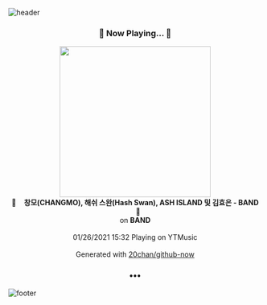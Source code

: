 ![header](https://capsule-render.vercel.app/api?type=wave&height=170&section=header&text=Hi.%20I'm%20SHIFT&fontColor=090707&fontAlignX=45&fontAlignY=65&fontSize=100)

<h3 align="center">🎵 Now Playing... 🎵</h3>
<p align="center">
  <a href="https://music.youtube.com/channel/UCwPpkv2G2jCAI7bFv7dADWg">
    <img width="300" src="https://lh3.googleusercontent.com/E6MtQbDmqinJFUOTU3KVlKjN_8P3DRGlJpUyZVsvAwXqE4KJ3eYWBefmInkrPypfARvol19uLP4WZgU">
  </a>
  <br>
  🎵&nbsp&nbsp&nbsp <b>창모(CHANGMO), 해쉬 스완(Hash Swan), ASH ISLAND 및 김효은 - BAND</b> &nbsp&nbsp&nbsp🎵
  <br>
  on <b>BAND</b>
  
  <br />
  <br />
  01/26/2021 15:32 Playing on YTMusic
  <br />
  <br />
  Generated with <a href="https://github.com/20chan/github-now">20chan/github-now</a>
</p>

<h3 align="center">•••</h3>

![footer](https://capsule-render.vercel.app/api?type=wave&height=150&section=footer)
